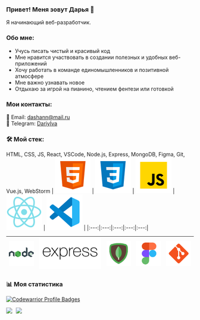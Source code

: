 ### Привет! Меня зовут Дарья 👋

Я начинающий веб-разработчик. 

### Обо мне:
* Учусь писать чистый и красивый код
* Мне нравится участвовать в создании полезных и удобных веб-приложений
* Хочу работать в команде единомышленников и позитивной атмосфере
* Мне важно узнавать новое
* Отдыхаю за игрой на пианино, чтением фентези или готовкой

### Мои контакты:
📧 Email: dashann@mail.ru  
📲 Telegram: [DariyIva](https://t.me/DariyIva)

### 🛠 Мой стек: 

HTML, CSS, JS, React, VSCode, Node.js, Express, MongoDB, Figma, Git, Vue.js, WebStorm
| <img src="./images/html.svg" alt="html" /> | <img src="./images/css.svg" alt="css"/> | <img src="./images/javascript.svg" alt="js" /> | <img src="./images/react.svg" alt="react" /> | <img src="./images/vs-code.svg" alt="vs-code" /> |
|:---:|:---:|:---:|:---:|:---:|

| <img src="./images/nodejs.svg" alt="node" /> | <img src="./images/express.svg" alt="express"/> | <img src="./images/mongodb.svg" alt="mongodb" /> | <img src="./images/figma.svg" alt="figma" /> | <img src="./images/git.svg" alt="git" /> |
|:---:|:---:|:---:|:---:|:---:|

### 📊 Моя статистика

[![Codewarrior Profile Badges](https://www.codewars.com/users/dariva/badges/large)](https://www.codewars.com/users/dariva)  

<a href="https://github-readme-stats.vercel.app/api?username=dariy-iva&custom_title=Моя&nbsp;статистика&nbsp;GitHub&hide=issues,contribs&show_icons=true">
  <img  align="left" height="130" style="margin-right: 10px" src="https://github-readme-stats.vercel.app/api?username=dariy-iva&custom_title=Моя&nbsp;статистика&nbsp;GitHub&hide=issues,contribs&show_icons=true" />
</a>
<a href="https://github-readme-stats.vercel.app/api/top-langs/?username=dariy-iva&custom_title=Мои&nbsp;языки&layout=compact">
  <img align="left" height="130" src="https://github-readme-stats.vercel.app/api/top-langs/?username=dariy-iva&custom_title=Мои&nbsp;языки&layout=compact" />
</a>
